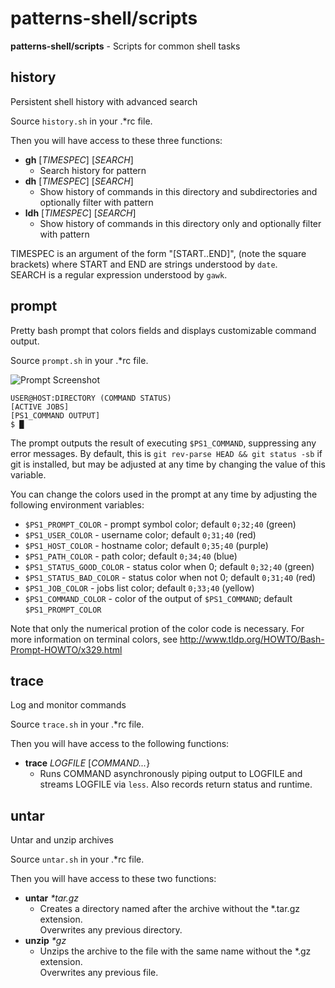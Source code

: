 # patterns-shell/scripts

**patterns-shell/scripts** - Scripts for common shell tasks


## history

Persistent shell history with advanced search

Source `history.sh` in your .\*rc file.

Then you will have access to these three functions:
* **gh** [*TIMESPEC*] [*SEARCH*]
  * Search history for pattern
* **dh** [*TIMESPEC*] [*SEARCH*]
  * Show history of commands in this directory and subdirectories and optionally filter with pattern
* **ldh** [*TIMESPEC*] [*SEARCH*]
  * Show history of commands in this directory only and optionally filter with pattern

TIMESPEC is an argument of the form "[START..END]", (note the square brackets)
where START and END are strings understood by `date`.  
SEARCH is a regular expression understood by `gawk`.



## prompt

Pretty bash prompt that colors fields and displays customizable command output.

Source `prompt.sh` in your .\*rc file.

![Prompt Screenshot](https://autochthe.github.io/images/patterns-shell/prompt.png)

```
USER@HOST:DIRECTORY (COMMAND STATUS)
[ACTIVE JOBS]
[PS1_COMMAND OUTPUT]
$ █
```

The prompt outputs the result of executing `$PS1_COMMAND`, suppressing any error messages.
By default, this is `git rev-parse HEAD && git status -sb` if git is installed,
but may be adjusted at any time by changing the value of this variable.

You can change the colors used in the prompt at any time by adjusting the following environment variables:

* `$PS1_PROMPT_COLOR` - prompt symbol color; default `0;32;40` (green)
* `$PS1_USER_COLOR` - username color; default `0;31;40` (red)
* `$PS1_HOST_COLOR` - hostname color; default `0;35;40` (purple)
* `$PS1_PATH_COLOR` - path color; default `0;34;40` (blue)
* `$PS1_STATUS_GOOD_COLOR` - status color when 0; default `0;32;40` (green)
* `$PS1_STATUS_BAD_COLOR` - status color when not 0; default `0;31;40` (red)
* `$PS1_JOB_COLOR` - jobs list color; default `0;33;40` (yellow)
* `$PS1_COMMAND_COLOR` - color of the output of `$PS1_COMMAND`; default `$PS1_PROMPT_COLOR`

Note that only the numerical protion of the color code is necessary.
For more information on terminal colors, see http://www.tldp.org/HOWTO/Bash-Prompt-HOWTO/x329.html


## trace

Log and monitor commands

Source `trace.sh` in your .\*rc file.

Then you will have access to the following functions:
* **trace** *LOGFILE*  [*COMMAND...*}
  * Runs COMMAND asynchronously piping output to LOGFILE and
    streams LOGFILE via `less`. Also records return status
    and runtime.



## untar

Untar and unzip archives

Source `untar.sh` in your .\*rc file.

Then you will have access to these two functions:
* **untar** *\*tar.gz*
  * Creates a directory named after the archive without the \*.tar.gz extension.  
    Overwrites any previous directory.
* **unzip** *\*gz*
  * Unzips the archive to the file with the same name without the \*.gz extension.  
    Overwrites any previous file.
